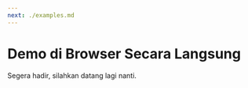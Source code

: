 ```yaml
---
next: ./examples.md
---
```


# Demo di Browser Secara Langsung

Segera hadir, silahkan datang lagi nanti.
